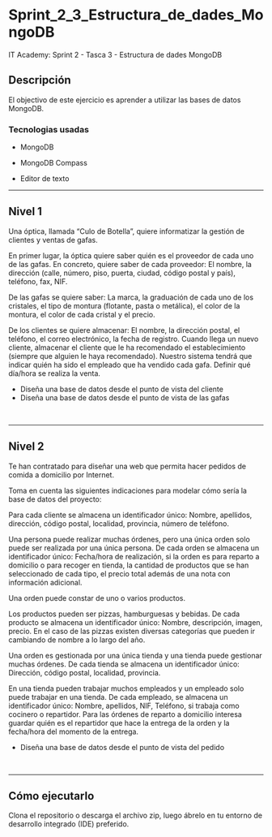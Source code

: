 # Sprint_2_3_Estructura_de_dades_MongoDB
IT Academy: Sprint 2 - Tasca 3 - Estructura de dades MongoDB


## Descripción

El objectivo de este ejercicio es aprender a utilizar las bases de datos MongoDB.


### Tecnologias usadas

- MongoDB

- MongoDB Compass

- Editor de texto

***

## Nivel 1

Una óptica, llamada “Culo de Botella”, quiere informatizar la gestión de clientes y ventas de gafas.

En primer lugar, la óptica quiere saber quién es el proveedor de cada uno de las gafas. En concreto, quiere saber de cada proveedor: El nombre, la dirección (calle, número, piso, puerta, ciudad, código postal y país), teléfono, fax, NIF.

De las gafas se quiere saber: La marca, la graduación de cada uno de los cristales, el tipo de montura (flotante, pasta o metálica), el color de la montura, el color de cada cristal y el precio.

De los clientes se quiere almacenar: El nombre, la dirección postal, el teléfono, el correo electrónico, la fecha de registro. Cuando llega un nuevo cliente, almacenar el cliente que le ha recomendado el establecimiento (siempre que alguien le haya recomendado). Nuestro sistema tendrá que indicar quién ha sido el empleado que ha vendido cada gafa. Definir qué día/hora se realiza la venta.

- Diseña una base de datos desde el punto de vista del cliente
- Diseña una base de datos desde el punto de vista de las gafas

<br>


***

## Nivel 2

Te han contratado para diseñar una web que permita hacer pedidos de comida a domicilio por Internet.

Toma en cuenta las siguientes indicaciones para modelar cómo sería la base de datos del proyecto:

Para cada cliente se almacena un identificador único: Nombre, apellidos, dirección, código postal, localidad, provincia, número de teléfono.

Una persona puede realizar muchas órdenes, pero una única orden solo puede ser realizada por una única persona. De cada orden se almacena un identificador único: Fecha/hora de realización, si la orden es para reparto a domicilio o para recoger en tienda, la cantidad de productos que se han seleccionado de cada tipo, el precio total además de una nota con información adicional.

Una orden puede constar de uno o varios productos.

Los productos pueden ser pizzas, hamburguesas y bebidas. De cada producto se almacena un identificador único: Nombre, descripción, imagen, precio. En el caso de las pizzas existen diversas categorías que pueden ir cambiando de nombre a lo largo del año.

Una orden es gestionada por una única tienda y una tienda puede gestionar muchas órdenes. De cada tienda se almacena un identificador único: Dirección, código postal, localidad, provincia.

En una tienda pueden trabajar muchos empleados y un empleado solo puede trabajar en una tienda. De cada empleado, se almacena un identificador único: Nombre, apellidos, NIF, Teléfono, si trabaja como cocinero o repartidor. Para las órdenes de reparto a domicilio interesa guardar quién es el repartidor que hace la entrega de la orden y la fecha/hora del momento de la entrega.

- Diseña una base de datos desde el punto de vista del pedido

<br>


***


## Cómo ejecutarlo
Clona el repositorio o descarga el archivo zip, luego ábrelo en tu entorno de desarrollo integrado (IDE) preferido.
